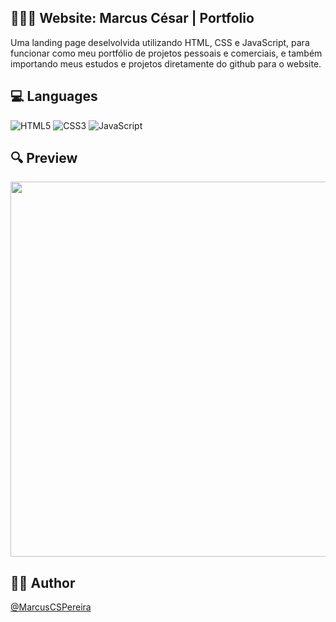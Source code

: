 ## 👨🏽‍💻 Website: Marcus César | Portfolio
Uma landing page deselvolvida utilizando HTML, CSS e JavaScript, para funcionar como meu portfólio de projetos pessoais e comerciais, e também importando meus estudos e projetos diretamente do github para o website.

## 💻 Languages
![HTML5](https://img.shields.io/badge/html5-%23E34F26.svg?style=for-the-badge&logo=html5&logoColor=white)
![CSS3](https://img.shields.io/badge/css3-%231572B6.svg?style=for-the-badge&logo=css3&logoColor=white)
![JavaScript](https://img.shields.io/badge/javascript-%23323330.svg?style=for-the-badge&logo=javascript&logoColor=%23F7DF1E)

## 🔍 Preview
<img width="600" src="images/preview.gif">   

## ✍🏼 Author
[@MarcusCSPereira](https://github.com/MarcusCSPereira)

 
